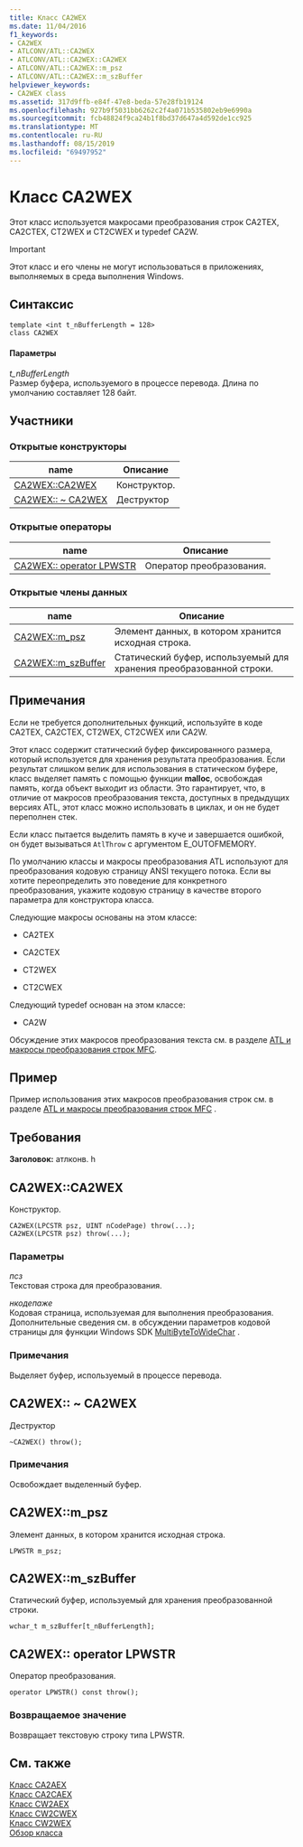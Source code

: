 ```yaml
---
title: Класс CA2WEX
ms.date: 11/04/2016
f1_keywords:
- CA2WEX
- ATLCONV/ATL::CA2WEX
- ATLCONV/ATL::CA2WEX::CA2WEX
- ATLCONV/ATL::CA2WEX::m_psz
- ATLCONV/ATL::CA2WEX::m_szBuffer
helpviewer_keywords:
- CA2WEX class
ms.assetid: 317d9ffb-e84f-47e8-beda-57e28fb19124
ms.openlocfilehash: 927b9f5031bb6262c2f4a071b535802eb9e6990a
ms.sourcegitcommit: fcb48824f9ca24b1f8bd37d647a4d592de1cc925
ms.translationtype: MT
ms.contentlocale: ru-RU
ms.lasthandoff: 08/15/2019
ms.locfileid: "69497952"
---
```

# <a name="ca2wex-class"></a>Класс CA2WEX

Этот класс используется макросами преобразования строк CA2TEX, CA2CTEX, CT2WEX и CT2CWEX и typedef CA2W.

> [!IMPORTANT]
>  Этот класс и его члены не могут использоваться в приложениях, выполняемых в среда выполнения Windows.

## <a name="syntax"></a>Синтаксис

```
template <int t_nBufferLength = 128>
class CA2WEX
```

#### <a name="parameters"></a>Параметры

*t_nBufferLength*<br/>
Размер буфера, используемого в процессе перевода. Длина по умолчанию составляет 128 байт.

## <a name="members"></a>Участники

### <a name="public-constructors"></a>Открытые конструкторы

|name|Описание|
|----------|-----------------|
|[CA2WEX::CA2WEX](#ca2wex)|Конструктор.|
|[CA2WEX:: ~ CA2WEX](#dtor)|Деструктор|

### <a name="public-operators"></a>Открытые операторы

|name|Описание|
|----------|-----------------|
|[CA2WEX:: operator LPWSTR](#operator_lpwstr)|Оператор преобразования.|

### <a name="public-data-members"></a>Открытые члены данных

|name|Описание|
|----------|-----------------|
|[CA2WEX::m_psz](#m_psz)|Элемент данных, в котором хранится исходная строка.|
|[CA2WEX::m_szBuffer](#m_szbuffer)|Статический буфер, используемый для хранения преобразованной строки.|

## <a name="remarks"></a>Примечания

Если не требуется дополнительных функций, используйте в коде CA2TEX, CA2CTEX, CT2WEX, CT2CWEX или CA2W.

Этот класс содержит статический буфер фиксированного размера, который используется для хранения результата преобразования. Если результат слишком велик для использования в статическом буфере, класс выделяет память с помощью функции **malloc**, освобождая память, когда объект выходит из области. Это гарантирует, что, в отличие от макросов преобразования текста, доступных в предыдущих версиях ATL, этот класс можно использовать в циклах, и он не будет переполнен стек.

Если класс пытается выделить память в куче и завершается ошибкой, он будет вызываться `AtlThrow` с аргументом E_OUTOFMEMORY.

По умолчанию классы и макросы преобразования ATL используют для преобразования кодовую страницу ANSI текущего потока. Если вы хотите переопределить это поведение для конкретного преобразования, укажите кодовую страницу в качестве второго параметра для конструктора класса.

Следующие макросы основаны на этом классе:

- CA2TEX

- CA2CTEX

- CT2WEX

- CT2CWEX

Следующий typedef основан на этом классе:

- CA2W

Обсуждение этих макросов преобразования текста см. в разделе [ATL и макросы преобразования строк MFC](string-conversion-macros.md).

## <a name="example"></a>Пример

Пример использования этих макросов преобразования строк см. в разделе [ATL и макросы преобразования строк MFC](string-conversion-macros.md) .

## <a name="requirements"></a>Требования

**Заголовок:** атлконв. h

##  <a name="ca2wex"></a>CA2WEX::CA2WEX

Конструктор.

```
CA2WEX(LPCSTR psz, UINT nCodePage) throw(...);
CA2WEX(LPCSTR psz) throw(...);
```

### <a name="parameters"></a>Параметры

*псз*<br/>
Текстовая строка для преобразования.

*нкодепаже*<br/>
Кодовая страница, используемая для выполнения преобразования. Дополнительные сведения см. в обсуждении параметров кодовой страницы для функции Windows SDK [MultiByteToWideChar](/windows/win32/api/stringapiset/nf-stringapiset-multibytetowidechar) .

### <a name="remarks"></a>Примечания

Выделяет буфер, используемый в процессе перевода.

##  <a name="dtor"></a>CA2WEX:: ~ CA2WEX

Деструктор

```
~CA2WEX() throw();
```

### <a name="remarks"></a>Примечания

Освобождает выделенный буфер.

##  <a name="m_psz"></a>CA2WEX::m_psz

Элемент данных, в котором хранится исходная строка.

```
LPWSTR m_psz;
```

##  <a name="m_szbuffer"></a>CA2WEX::m_szBuffer

Статический буфер, используемый для хранения преобразованной строки.

```
wchar_t m_szBuffer[t_nBufferLength];
```

##  <a name="operator_lpwstr"></a>CA2WEX:: operator LPWSTR

Оператор преобразования.

```
operator LPWSTR() const throw();
```

### <a name="return-value"></a>Возвращаемое значение

Возвращает текстовую строку типа LPWSTR.

## <a name="see-also"></a>См. также

[Класс CA2AEX](../../atl/reference/ca2aex-class.md)<br/>
[Класс CA2CAEX](../../atl/reference/ca2caex-class.md)<br/>
[Класс CW2AEX](../../atl/reference/cw2aex-class.md)<br/>
[Класс CW2CWEX](../../atl/reference/cw2cwex-class.md)<br/>
[Класс CW2WEX](../../atl/reference/cw2wex-class.md)<br/>
[Обзор класса](../../atl/atl-class-overview.md)
